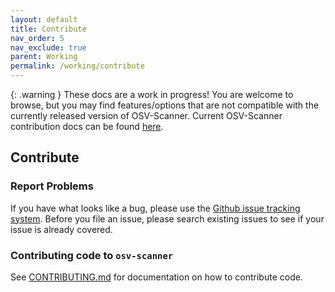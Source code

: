 ```yaml
---
layout: default
title: Contribute
nav_order: 5
nav_exclude: true
parent: Working
permalink: /working/contribute
---
```

{: .warning }
These docs are a work in progress! You are welcome to browse, but you may find features/options that are not compatible with the currently released version of OSV-Scanner. Current OSV-Scanner contribution docs can be found [here](../contribute). 

## Contribute

### Report Problems
If you have what looks like a bug, please use the [Github issue tracking system](https://github.com/google/osv-scanner/issues). Before you file an issue, please search existing issues to see if your issue is already covered.

### Contributing code to `osv-scanner`

See [CONTRIBUTING.md](https://github.com/google/osv-scanner/blob/main/CONTRIBUTING.md) for documentation on how to contribute code.
